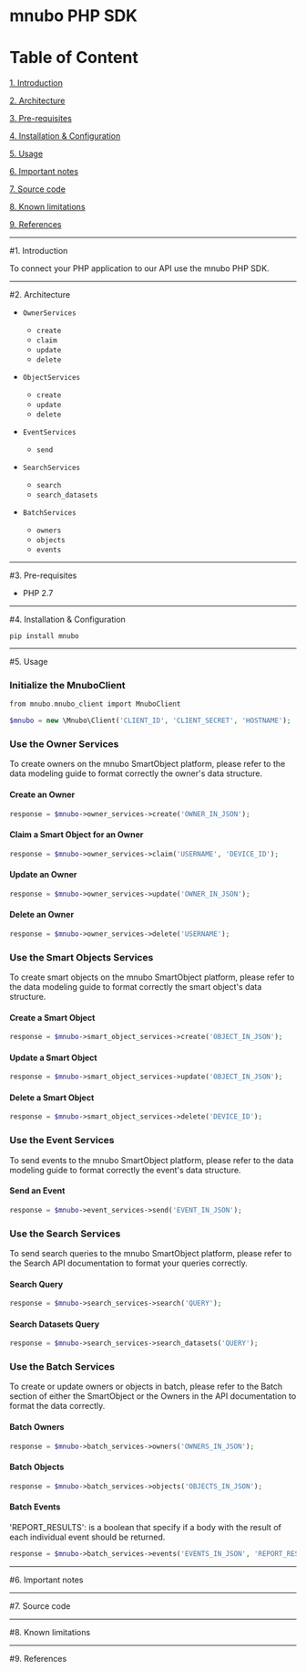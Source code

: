 # mnubo PHP SDK

Table of Content
================

[1. Introduction](#section1)

[2. Architecture](#section2)

[3. Pre-requisites](#section3)

[4. Installation & Configuration](#section4)

[5. Usage](#section5)

[6. Important notes](#section6)

[7. Source code](#section7)

[8. Known limitations](#section8)

[9. References](#section9)

---
#<a name="section1"></a>1. Introduction

To connect your PHP application to our API use the mnubo PHP SDK.

---
#<a name="section3"></a>2. Architecture


* `OwnerServices`
  - `create`
  - `claim`
  - `update`
  - `delete`

* `ObjectServices`
  - `create`
  - `update`
  - `delete`

* `EventServices`
  - `send`
  
* `SearchServices`
  - `search`
  - `search_datasets`
  
* `BatchServices`
  - `owners`
  - `objects`
  - `events`


---
#<a name="section3"></a>3. Pre-requisites

- PHP 2.7


---
#<a name="section4"></a>4. Installation & Configuration

    pip install mnubo

---
#<a name="section5"></a>5. Usage

### Initialize the MnuboClient

```PHP
from mnubo.mnubo_client import MnuboClient

$mnubo = new \Mnubo\Client('CLIENT_ID', 'CLIENT_SECRET', 'HOSTNAME');
```

### Use the Owner Services
To create owners on the mnubo SmartObject platform, please refer to
the data modeling guide to format correctly the owner's data structure.

#### Create an Owner
```PHP
response = $mnubo->owner_services->create('OWNER_IN_JSON');
```

#### Claim a Smart Object for an Owner
```PHP
response = $mnubo->owner_services->claim('USERNAME', 'DEVICE_ID');
```

#### Update an Owner
```PHP
response = $mnubo->owner_services->update('OWNER_IN_JSON');
```

#### Delete an Owner
```PHP
response = $mnubo->owner_services->delete('USERNAME');
```

### Use the Smart Objects Services
To create smart objects on the mnubo SmartObject platform, please refer to
the data modeling guide to format correctly the smart object's data structure.

#### Create a Smart Object
```PHP
response = $mnubo->smart_object_services->create('OBJECT_IN_JSON');
```

#### Update a Smart Object
```PHP
response = $mnubo->smart_object_services->update('OBJECT_IN_JSON');
```

#### Delete a Smart Object
```PHP
response = $mnubo->smart_object_services->delete('DEVICE_ID');
```

### Use the Event Services
To send events to the mnubo SmartObject platform, please refer to
the data modeling guide to format correctly the event's data structure.

#### Send an Event
```PHP
response = $mnubo->event_services->send('EVENT_IN_JSON');
```

### Use the Search Services
To send search queries to the mnubo SmartObject platform, please refer to
the Search API documentation to format your queries correctly.

#### Search Query
```PHP
response = $mnubo->search_services->search('QUERY');
```

#### Search Datasets Query
```PHP
response = $mnubo->search_services->search_datasets('QUERY');
```

### Use the Batch Services
To create or update owners or objects in batch, please refer to the Batch section
of either the SmartObject or the Owners in the API documentation to format the data correctly.

#### Batch Owners
```PHP
response = $mnubo->batch_services->owners('OWNERS_IN_JSON');
```

#### Batch Objects
```PHP
response = $mnubo->batch_services->objects('OBJECTS_IN_JSON');
```

#### Batch Events
'REPORT_RESULTS': is a boolean that specify if a body with the result of each individual event should be returned.
```PHP
response = $mnubo->batch_services->events('EVENTS_IN_JSON', 'REPORT_RESULTS');
```

---
#<a name="section6"></a>6. Important notes



---
#<a name="section7"></a>7. Source code



---
#<a name="section8"></a>8. Known limitations



---
#<a name="section9"></a>9. References
